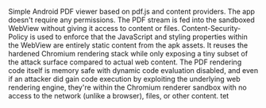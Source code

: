 Simple Android PDF viewer based on pdf.js and content providers. The app
doesn't require any permissions. The PDF stream is fed into the sandboxed
WebView without giving it access to content or files. Content-Security-Policy
is used to enforce that the JavaScript and styling properties within the
WebView are entirely static content from the apk assets. It reuses the hardened
Chromium rendering stack while only exposing a tiny subset of the attack
surface compared to actual web content. The PDF rendering code itself is memory
safe with dynamic code evaluation disabled, and even if an attacker did gain
code execution by exploiting the underlying web rendering engine, they're
within the Chromium renderer sandbox with no access to the network (unlike a
browser), files, or other content.
tet
